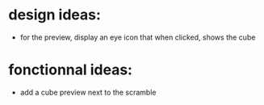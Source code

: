# design ideas:
- for the preview, display an eye icon that when clicked, shows the cube

# fonctionnal ideas:
- add a cube preview next to the scramble